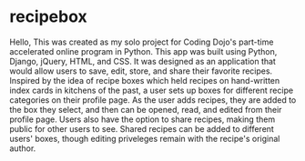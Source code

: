 # recipebox

Hello, This was created as my solo project for Coding Dojo's part-time accelerated online program in Python. This app was built using Python, Django, jQuery, HTML, and CSS. It was designed as an application that would allow users to save, edit, store, and share their favorite recipes. Inspired by the idea of recipe boxes which held recipes on hand-written index cards in kitchens of the past, a user sets up boxes for different recipe categories on their profile page. As the user adds recipes, they are added to the box they select, and then can be opened, read, and edited from their profile page. Users also have the option to share recipes, making them public for other users to see. Shared recipes can be added to different users' boxes, though editing priveleges remain with the recipe's original author.
